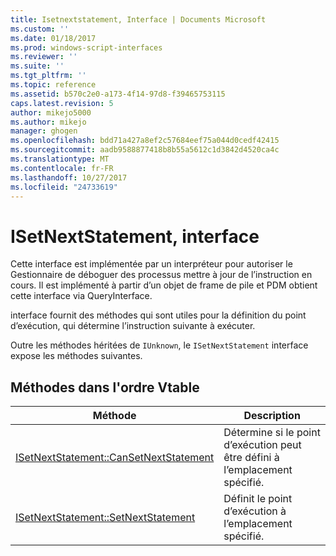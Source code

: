 ```yaml
---
title: Isetnextstatement, Interface | Documents Microsoft
ms.custom: ''
ms.date: 01/18/2017
ms.prod: windows-script-interfaces
ms.reviewer: ''
ms.suite: ''
ms.tgt_pltfrm: ''
ms.topic: reference
ms.assetid: b570c2e0-a173-4f14-97d8-f39465753115
caps.latest.revision: 5
author: mikejo5000
ms.author: mikejo
manager: ghogen
ms.openlocfilehash: bdd71a427a8ef2c57684eef75a044d0cedf42415
ms.sourcegitcommit: aadb9588877418b8b55a5612c1d3842d4520ca4c
ms.translationtype: MT
ms.contentlocale: fr-FR
ms.lasthandoff: 10/27/2017
ms.locfileid: "24733619"
---
```

# <a name="isetnextstatement-interface"></a>ISetNextStatement, interface
Cette interface est implémentée par un interpréteur pour autoriser le Gestionnaire de déboguer des processus mettre à jour de l’instruction en cours. Il est implémenté à partir d’un objet de frame de pile et PDM obtient cette interface via QueryInterface.  
  
 interface fournit des méthodes qui sont utiles pour la définition du point d’exécution, qui détermine l’instruction suivante à exécuter.  
  
 Outre les méthodes héritées de `IUnknown`, le `ISetNextStatement` interface expose les méthodes suivantes.  
  
## <a name="methods-in-vtable-order"></a>Méthodes dans l'ordre Vtable  
  
|Méthode|Description|  
|------------|-----------------|  
|[ISetNextStatement::CanSetNextStatement](../../winscript/reference/isetnextstatement-cansetnextstatement.md)|Détermine si le point d’exécution peut être défini à l’emplacement spécifié.|  
|[ISetNextStatement::SetNextStatement](../../winscript/reference/isetnextstatement-setnextstatement.md)|Définit le point d’exécution à l’emplacement spécifié.|